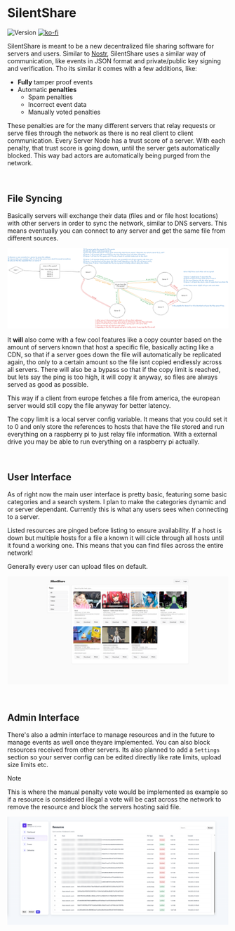 # SilentShare

![Version](https://img.shields.io/static/v1?label=State&message=Early%20Access&color=orange) [![ko-fi](https://ko-fi.com/img/githubbutton_sm.svg)](https://ko-fi.com/M4M719FPNG)

SilentShare is meant to be a new decentralized file sharing software for servers and users. Similar to [Nostr](https://en.wikipedia.org/wiki/Nostr), SilentShare uses a similar way of communication, like events in JSON format and private/public key signing and verification. Tho its similar it comes with a few additions, like:

- **Fully** tamper proof events
- Automatic **penalties**
  - Spam penalties
  - Incorrect event data
  - Manually voted penalties

These penalties are for the many different servers that relay requests or serve files through the network as there is no real client to client communication. Every Server Node has a trust score of a server. With each penalty, that trust score is going down, until the server gets automatically blocked. This way bad actors are automatically being purged from the network.

<br>

## File Syncing

Basically servers will exchange their data (files and or file host locations) with other servers in order to sync the network, similar to DNS servers. This means eventually you can connect to any server and get the same file from different sources.

![File Requesting](./graphs/File%20Requesting.png)

It **will** also come with a few cool features like a copy counter based on the amount of servers known that host a specific file, basically acting like a CDN, so that if a server goes down the file will automatically be replicated again, tho only to a certain amount so the file isnt copied endlessly across all servers. There will also be a bypass so that if the copy limit is reached, but lets say the ping is too high, it will copy it anyway, so files are always served as good as possible.

This way if a client from europe fetches a file from america, the european server would still copy the file anyway for better latency.

The copy limit is a local server config variable. It means that you could set it to 0 and only store the references to hosts that have the file stored and run everything on a raspberry pi to just relay file information. With a external drive you may be able to run everything on a raspberry pi actually.

<br>

## User Interface

As of right now the main user interface is pretty basic, featuring some basic categories and a search system. I plan to make the categories dynamic and or server dependant. Currently this is what any users sees when connecting to a server. 

Listed resources are pinged before listing to ensure availability. If a host is down but multiple hosts for a file a known it will cicle through all hosts until it found a working one. This means that you can find files across the entire network!

Generally every user can upload files on default. 

![image-20250929134134680](./assets/image-20250929134134680.png)

<br>

## Admin Interface

There's also a admin interface to manage resources and in the future to manage events as well once theyare implemented. You can also block resources received from other servers. Its also planned to add a `Settings` section so your server config can be edited directly like rate limits, upload size limits etc. 

> [!NOTE]
>
> This is where the manual penalty vote would be implemented as example so if a resource is considered illegal a vote will be cast across the network to remove the resource and block the servers hosting said file.

![image-20250929134549575](./assets/image-20250929134549575.png)
